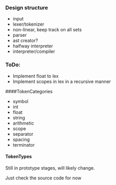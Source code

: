 ### Design structure
- input
- lexer/tokenizer
- non-linear, keep track on all sets
- parser
- ast creator?
- halfway interpreter
- interpreter/compiler



### ToDo:
- Implement float to lex
- Implement scopes in lex in a recursive manner



####TokenCategories
- symbol
- int
- float
- string
- arithmetic
- scope
- separator
- spacing
- terminator




#### TokenTypes

Still in prototype stages, will likely change.

Just check the source code for now
